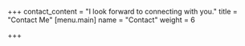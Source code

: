 +++
contact_content = "I look forward to connecting with you."
title = "Contact Me"
[menu.main]
name = "Contact"
weight = 6

+++
